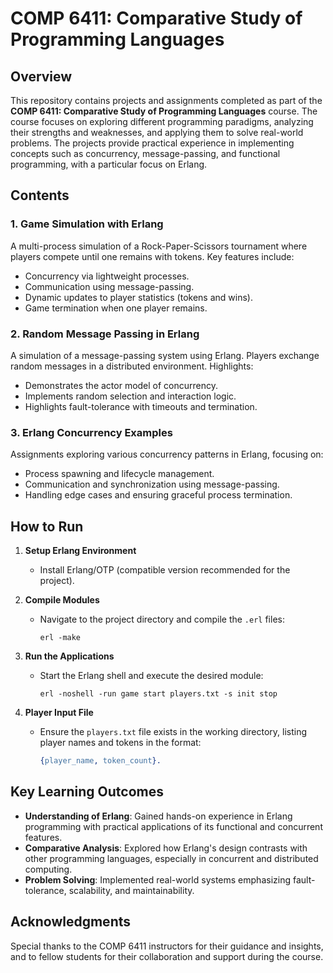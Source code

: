 # COMP 6411: Comparative Study of Programming Languages  

## Overview  
This repository contains projects and assignments completed as part of the **COMP 6411: Comparative Study of Programming Languages** course. The course focuses on exploring different programming paradigms, analyzing their strengths and weaknesses, and applying them to solve real-world problems. The projects provide practical experience in implementing concepts such as concurrency, message-passing, and functional programming, with a particular focus on Erlang.  

## Contents  

### 1. **Game Simulation with Erlang**  
A multi-process simulation of a Rock-Paper-Scissors tournament where players compete until one remains with tokens. Key features include:  
- Concurrency via lightweight processes.  
- Communication using message-passing.  
- Dynamic updates to player statistics (tokens and wins).  
- Game termination when one player remains.  

### 2. **Random Message Passing in Erlang**  
A simulation of a message-passing system using Erlang. Players exchange random messages in a distributed environment. Highlights:  
- Demonstrates the actor model of concurrency.  
- Implements random selection and interaction logic.  
- Highlights fault-tolerance with timeouts and termination.

### 3. **Erlang Concurrency Examples**  
Assignments exploring various concurrency patterns in Erlang, focusing on:  
- Process spawning and lifecycle management.  
- Communication and synchronization using message-passing.  
- Handling edge cases and ensuring graceful process termination.  

## How to Run  
1. **Setup Erlang Environment**  
   - Install Erlang/OTP (compatible version recommended for the project).  

2. **Compile Modules**  
   - Navigate to the project directory and compile the `.erl` files:  
     ```shell
     erl -make
     ```

3. **Run the Applications**  
   - Start the Erlang shell and execute the desired module:  
     ```shell
     erl -noshell -run game start players.txt -s init stop
     ```

4. **Player Input File**  
   - Ensure the `players.txt` file exists in the working directory, listing player names and tokens in the format:  
     ```erlang
     {player_name, token_count}.
     ```

## Key Learning Outcomes  
- **Understanding of Erlang**: Gained hands-on experience in Erlang programming with practical applications of its functional and concurrent features.  
- **Comparative Analysis**: Explored how Erlang's design contrasts with other programming languages, especially in concurrent and distributed computing.  
- **Problem Solving**: Implemented real-world systems emphasizing fault-tolerance, scalability, and maintainability.  

## Acknowledgments  
Special thanks to the COMP 6411 instructors for their guidance and insights, and to fellow students for their collaboration and support during the course.
